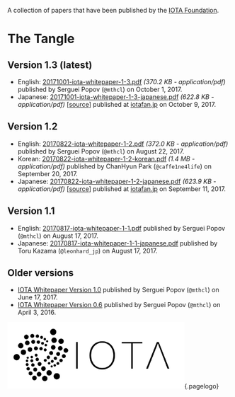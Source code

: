 <!-- TITLE: Whitepapers -->
<!-- SUBTITLE: IOTA Whitepapers -->

A collection of papers that have been published by the [IOTA Foundation](/iota/foundation).
# The Tangle
## Version 1.3 (latest)
* English: [20171001-iota-whitepaper-1-3.pdf](/uploads/research-whitepaper/20171001-iota-whitepaper-1-3.pdf) *(370.2 KB - application/pdf)* published by Serguei Popov (`@mthcl`) on October 1, 2017.
* Japanese: [20171001-iota-whitepaper-1-3-japanese.pdf](/uploads/research-whitepaper/20171001-iota-whitepaper-1-3-japanese.pdf) *(622.8 KB - application/pdf)* [[source](https://iotafan.jp/wp-content/uploads/2017/10/iota1_3jp.pdf)] published at [iotafan.jp](https://iotafan.jp/wp/iota-wp-1-3-jp/) on October 9, 2017.

## Version 1.2
* English: [20170822-iota-whitepaper-1-2.pdf](/uploads/research-whitepaper/20170822-iota-whitepaper-1-2.pdf) *(372.0 KB - application/pdf)* published by Serguei Popov (`@mthcl`) on August 22, 2017.
* Korean: [20170822-iota-whitepaper-1-2-korean.pdf](/uploads/research-whitepaper/20170822-iota-whitepaper-1-2-korean.pdf) *(1.4 MB - application/pdf)* published by ChanHyun Park (`@caffe1ne4life`) on September 20, 2017.
* Japanese: [20170822-iota-whitepaper-1-2-japanese.pdf](/uploads/research-whitepaper/20170822-iota-whitepaper-1-2-japanese.pdf) *(623.9 KB - application/pdf)* [[source](https://iotafan.jp/wp-content/uploads/2017/09/iota1_2jp.pdf)] published at [iotafan.jp](https://iotafan.jp/wp/iota-wp-jp/) on September 11, 2017.

## Version 1.1
* English: [20170817-iota-whitepaper-1-1.pdf](/uploads/research-whitepaper/20170817-iota-whitepaper-1-1.pdf) published by Serguei Popov (`@mthcl`) on August 17, 2017.
* Japanese: [20170817-iota-whitepaper-1-1-japanese.pdf](/uploads/research-whitepaper/20170817-iota-whitepaper-1-1-japanese.pdf) published by Toru Kazama (`@leonhard_jp`) on August 17, 2017.

## Older versions
* [IOTA Whitepaper Version 1.0](/uploads/research-whitepaper/20170617-iota-whitepaper-1-0-1.pdf) published by Serguei Popov (`@mthcl`) on June 17, 2017.
* [IOTA Whitepaper Version 0.6](/uploads/research-whitepaper/20160403-iota-whitepaper-0-6.pdf) published by Serguei Popov (`@mthcl`) on April 3, 2016.

![IOTA logo](/uploads/iota/iota-logo-transparent.png "IOTA"){.pagelogo}